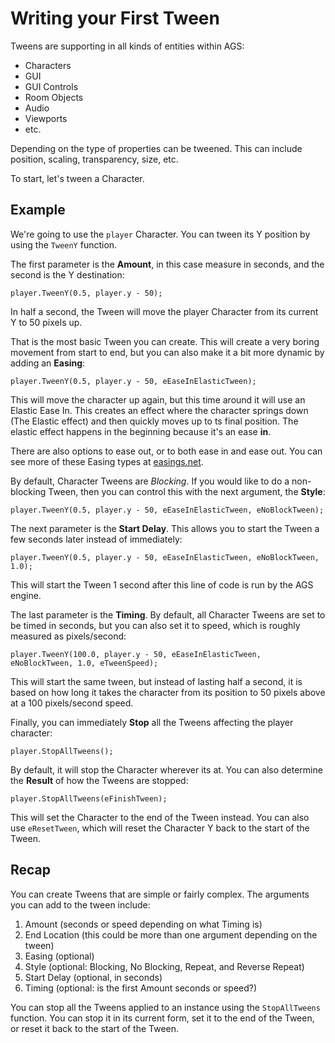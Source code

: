 

# Writing your First Tween

Tweens are supporting in all kinds of entities within AGS:

* Characters
* GUI
* GUI Controls
* Room Objects
* Audio
* Viewports
* etc.

Depending on the type of properties can be tweened. This can include position, scaling,
transparency, size, etc.

To start, let's tween a Character.

## Example

We're going to use the `player` Character. You can tween its Y position by using the `TweenY` function.

The first parameter is the **Amount**, in this case measure in seconds, and the second is the Y destination:

    player.TweenY(0.5, player.y - 50);

In half a second, the Tween will move the player Character from its current Y to 50 pixels up.

That is the most basic Tween you can create. This will create a very boring movement from start to end,
but you can also make it a bit more dynamic by adding an **Easing**:

    player.TweenY(0.5, player.y - 50, eEaseInElasticTween);

This will move the character up again, but this time around it will use an Elastic Ease In.
This creates an effect where the character springs down (The Elastic effect) and then quickly moves
up to ts final position. The elastic effect happens in the beginning because it's an ease **in**.

There are also options to ease out, or to both ease in and ease out. You can see more of these
Easing types at [easings.net](http://easings.net).

By default, Character Tweens are *Blocking*. If you would like to do a non-blocking Tween,
then you can control this with the next argument, the **Style**:

    player.TweenY(0.5, player.y - 50, eEaseInElasticTween, eNoBlockTween);

The next parameter is the **Start Delay**. This allows you to start the Tween a few seconds later
instead of immediately:

    player.TweenY(0.5, player.y - 50, eEaseInElasticTween, eNoBlockTween, 1.0);

This will start the Tween 1 second after this line of code is run by the AGS engine.

The last parameter is the **Timing**. By default, all Character Tweens are
set to be timed in seconds, but you can also set it to speed, which is roughly measured as pixels/second:

    player.TweenY(100.0, player.y - 50, eEaseInElasticTween, eNoBlockTween, 1.0, eTweenSpeed);

This will start the same tween, but instead of lasting half a second, it is based on how long
it takes the character from its position to 50 pixels above at a 100 pixels/second speed.

Finally, you can immediately **Stop** all the Tweens affecting the player character:

    player.StopAllTweens();

By default, it will stop the Character wherever its at. You can also determine the
**Result** of how the Tweens are stopped:

    player.StopAllTweens(eFinishTween);

This will set the Character to the end of the Tween instead. You can also use `eResetTween`, which
will reset the Character Y back to the start of the Tween.

## Recap

You can create Tweens that are simple or fairly complex. The arguments you can add to the tween include:

1. Amount (seconds or speed depending on what Timing is)
2. End Location (this could be more than one argument depending on the tween)
3. Easing (optional)
4. Style (optional: Blocking, No Blocking, Repeat, and Reverse Repeat)
5. Start Delay (optional, in seconds)
6. Timing (optional: is the first Amount seconds or speed?)

You can stop all the Tweens applied to an instance using the `StopAllTweens` function. You can stop it
in its current form, set it to the end of the Tween, or reset it back to the start of the Tween.
